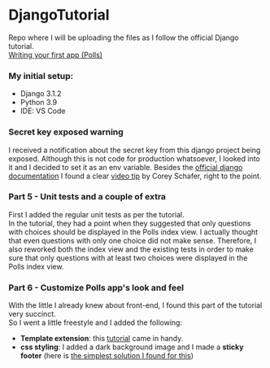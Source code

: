 # DjangoTutorial
Repo where I will be uploading the files as I follow the official Django tutorial.  
[Writing your first app (Polls)](https://docs.djangoproject.com/en/3.1/intro/tutorial01/)

### My initial setup:
* Django 3.1.2
* Python 3.9
* IDE: VS Code
  
### Secret key exposed warning  
I received a notification about the secret key from this django project being exposed. Although this is not code for production whatsoever, I looked into it and I decided to set it as an env variable. Besides the [official django documentation](https://docs.djangoproject.com/en/3.1/howto/deployment/checklist/) I found a clear [video tip](https://www.youtube.com/watch?v=IolxqkL7cD8) by Corey Schafer, right to the point.  
  
### Part 5 - Unit tests and a couple of extra
First I added the regular unit tests as per the tutorial.  
In the tutorial, they had a point when they suggested that only questions with choices should be displayed in the Polls index view. I actually thought that even questions with only one choice did not make sense. Therefore, I also reworked both the index view and the existing tests in order to make sure that only questions with at least two choices were displayed in the Polls index view.  
  
### Part 6 - Customize Polls app's look and feel
With the little I already knew about front-end, I found this part of the tutorial very succinct.  
So I went a little freestyle and I added the following:  
* __Template extension__: this [tutorial](https://tutorial.djangogirls.org/en/template_extending/) came in handy.  
* __css styling__: I added a dark background image and I made a __sticky footer__ (here is [the simplest solution I found for this](https://css-tricks.com/couple-takes-sticky-footer/#there-is-flexbox))